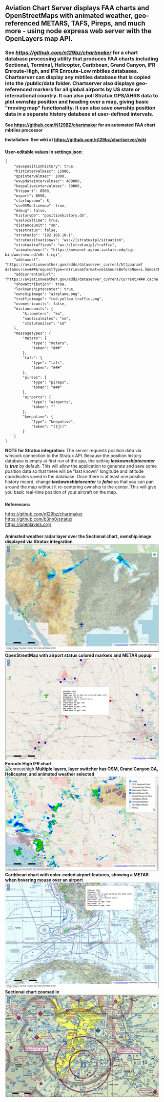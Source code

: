 ## Aviation Chart Server displays FAA charts and OpenStreetMaps with animated weather, geo-referenced METARS, TAFS, Pireps, and much more - using node express web server with the OpenLayers map API.   

### See *https://github.com/n129bz/chartmaker* for a chart database processing utility that produces FAA charts including Sectional, Terminal, Helicopter, Caribbean, Grand Canyon, IFR Enroute-High, and IFR Enroute-Low mbtiles databases. Chartserver can display any mbtiles database that is copied into the /public/data folder. Chartserver also displays geo-referenced markers for all global airports by US state or international country. It can also poll Stratux GPS/AHRS data to plot ownship position and heading over a map, giving basic "moving map" functionality. It can also save ownship position data in a separate history database at user-defined intervals.   

**See https://github.com/N129BZ/chartmaker for an automated FAA chart mbtiles processor**

**Installation: See wiki at https://github.com/n129bz/chartserver/wiki** 

###
**User-editable values in settings.json:**
```
{
    "savepositionhistory": true,
    "histintervalmsec": 15000,
    "gpsintervalmsec": 1000,
    "wxupdateintervalmsec": 480000,
    "keepaliveintervalmsec": 30000,
    "httpport": 8500,
    "wsport": 8550,
    "startupzoom": 8,
    "useOSMonlinemap": true,
    "debug": false,
    "historyDb": "positionhistory.db",
    "uselocaltime": true,
    "distanceunit": "sm", 
    "usestratux": false,
    "stratuxip": "192.168.10.1",
    "stratuxsituationws": "ws://[stratuxip]/situation",
    "stratuxtrafficws": "ws://[stratuxip]/traffic",
    "animatedwxurl": "https://mesonet.agron.iastate.edu/cgi-bin/wms/nexrad/n0r-t.cgi",
    "addswxurl": "https://aviationweather.gov/adds/dataserver_current/httpparam?dataSource=###&requestType=retrieve&format=xml&hoursBeforeNow=1.5&mostRecentForEachStation=true&stationString=",
    "addsurrentxmlurl": "https://aviationweather.gov/adds/dataserver_current/current/###.cache.xml",
    "showattribution": true,
    "lockownshiptocenter": true,
    "ownshipimage": "airplane.png",
    "trafficimage": "red-yellow-traffic.png",
    "usemetricunits": false,
    "distanceunits": {
        "kilometers": "km",
        "nauticalmiles": "nm",
        "statutemiles": "sm"
    },
    "messagetypes": {
        "metars": {
            "type": "metars",
            "token": "###"
        },
        "tafs": {
            "type": "tafs",
            "token": "###"
        },
        "pireps": {
            "type": "pireps",
            "token": "###"
        },
        "airports": {
            "type": "airports",
            "token": ""
        },
        "keepalive": {
            "type": "keepalive",
            "token": "((💜))"
        }
    }
}
```
**NOTE for Stratux integration**: The server requests position data via winsock connection to the Stratux API. Because the position history database is empty at first run of the app, the setting ***lockownshiptocenter*** is ***true*** by default. This will allow the application to generate and save some position data so that there will be "last known" longitude and latitude coordinates saved in the database. Once there is at least one position history record, change ***lockownshiptocenter*** to ***false*** so that you can pan around the map without it re-centering ownship to the center. This will give you basic real-time position of your aircraft on the map.      

###
**References:**   
     
https://github.com/n129bz/chartmaker   
https://github.com/b3nn0/stratux   
https://openlayers.org/     

###
**Animated weather radar layer over the Sectional chart, ownship image displayed via Stratux integration**
![ANIMWX](./images/SectWithWx.png)
**OpenStreetMap with airport status colored markers and METAR popup**   
![OSMWMETAR](./images/OsmWithMetars.png)
**Enroute High IFR chart**   
![enroutehigh](https://github.com/user-attachments/assets/caf0df83-44b2-47bb-9f9c-bab816fa5acc)
**Multiple layers, layer switcher has OSM, Grand Canyon GA, Helicopter, and animated weather selected**
![MULTI](./images/MultiLayer.png)
**Caribbean chart with color-coded airport features, showing a METAR when hovering mouse over an airport**
![CARIBMETAR](./images/CaribbeanWithMetars.png)
**Sectional chart zoomed in**  
![SECTCLOSE](./images/SectionalCloseup.png)
